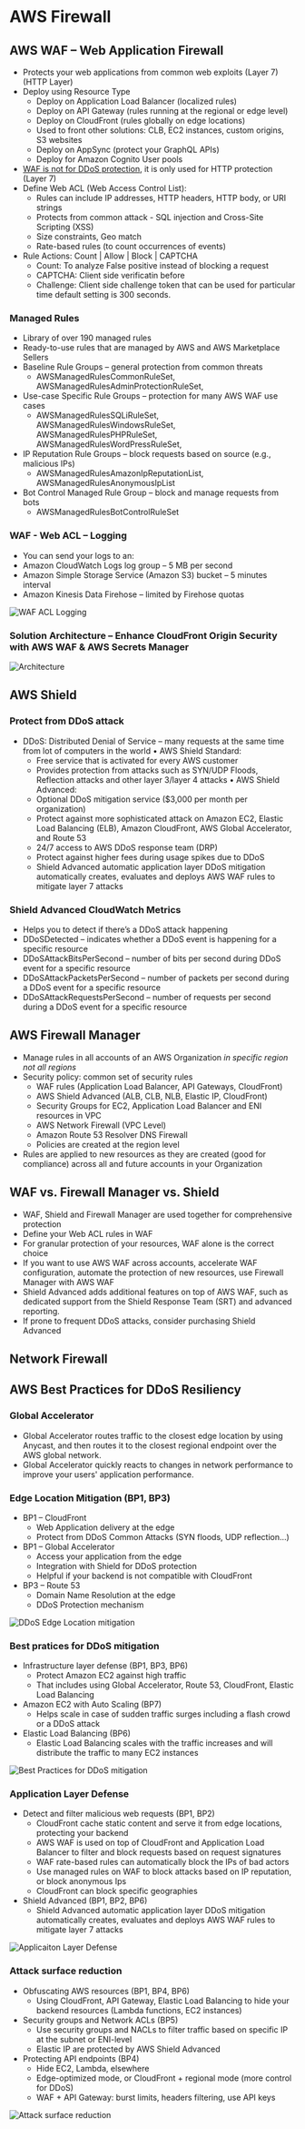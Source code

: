 # AWS Firewall

## AWS WAF – Web Application Firewall

- Protects your web applications from common web exploits (Layer 7) (HTTP Layer)
- Deploy using Resource Type
  - Deploy on Application Load Balancer (localized rules)
  - Deploy on API Gateway (rules running at the regional or edge level)
  - Deploy on CloudFront (rules globally on edge locations)
  - Used to front other solutions: CLB, EC2 instances, custom origins, S3 websites
  - Deploy on AppSync (protect your GraphQL APIs)
  - Deploy for Amazon Cognito User pools
- <ins>WAF is not for DDoS protection</ins>, it is only used for HTTP protection (Layer 7)
- Define Web ACL (Web Access Control List):
  - Rules can include IP addresses, HTTP headers, HTTP body, or URI strings
  - Protects from common attack - SQL injection and Cross-Site Scripting (XSS)
  - Size constraints, Geo match
  - Rate-based rules (to count occurrences of events)
- Rule Actions: Count | Allow | Block | CAPTCHA
  - Count: To analyze False positive instead of blocking a request
  - CAPTCHA: Client side verificatin before
  - Challenge: Client side challenge token that can be used for particular time default setting is 300 seconds.

### Managed Rules

- Library of over 190 managed rules
- Ready-to-use rules that are managed by AWS and AWS Marketplace Sellers
- Baseline Rule Groups – general protection from common threats
  - AWSManagedRulesCommonRuleSet, AWSManagedRulesAdminProtectionRuleSet,
- Use-case Specific Rule Groups – protection for many AWS WAF use cases
  - AWSManagedRulesSQLiRuleSet, AWSManagedRulesWindowsRuleSet,
    AWSManagedRulesPHPRuleSet, AWSManagedRulesWordPressRuleSet,
- IP Reputation Rule Groups – block requests based on source (e.g., malicious IPs)
  - AWSManagedRulesAmazonIpReputationList, AWSManagedRulesAnonymousIpList
- Bot Control Managed Rule Group – block and manage requests from bots
  - AWSManagedRulesBotControlRuleSet

### WAF - Web ACL – Logging

- You can send your logs to an:
- Amazon CloudWatch Logs log group – 5 MB per second
- Amazon Simple Storage Service (Amazon S3) bucket – 5 minutes interval
- Amazon Kinesis Data Firehose – limited by Firehose quotas

![WAF ACL Logging](./waf_acl_logging.png)

### Solution Architecture – Enhance CloudFront Origin Security with AWS WAF & AWS Secrets Manager

![Architecture](./solution_architecture_cf_waf_secrets_manager.png)

## AWS Shield

### Protect from DDoS attack

- DDoS: Distributed Denial of Service – many requests at the same time from lot of computers in the world
• AWS Shield Standard:
  - Free service that is activated for every AWS customer
  - Provides protection from attacks such as SYN/UDP Floods, Reflection attacks and other layer 3/layer 4 attacks
• AWS Shield Advanced:
  - Optional DDoS mitigation service ($3,000 per month per organization)
  - Protect against more sophisticated attack on Amazon EC2, Elastic Load Balancing (ELB), Amazon CloudFront, AWS Global Accelerator, and Route 53
  - 24/7 access to AWS DDoS response team (DRP)
  - Protect against higher fees during usage spikes due to DDoS
  - Shield Advanced automatic application layer DDoS mitigation automatically creates, evaluates and deploys AWS WAF rules to mitigate layer 7 attacks

### Shield Advanced CloudWatch Metrics

- Helps you to detect if there’s a DDoS attack happening
- DDoSDetected – indicates whether a DDoS event is happening for a specific resource
- DDoSAttackBitsPerSecond – number of bits per second during DDoS event for a specific resource
- DDoSAttackPacketsPerSecond – number of packets per second during a DDoS event for a specific resource
- DDoSAttackRequestsPerSecond – number of requests per second during a DDoS event for a specific resource

## AWS Firewall Manager

- Manage rules in all accounts of an AWS Organization *in specific region not all regions*
- Security policy: common set of security rules
  - WAF rules (Application Load Balancer, API Gateways, CloudFront)
  - AWS Shield Advanced (ALB, CLB, NLB, Elastic IP, CloudFront)
  - Security Groups for EC2, Application Load Balancer and ENI resources in VPC
  - AWS Network Firewall (VPC Level)
  - Amazon Route 53 Resolver DNS Firewall
  - Policies are created at the region level
- Rules are applied to new resources as they are created (good for compliance) across all and future accounts in your Organization

## WAF vs. Firewall Manager vs. Shield

- WAF, Shield and Firewall Manager are used together for comprehensive protection
- Define your Web ACL rules in WAF
- For granular protection of your resources, WAF alone is the correct choice
- If you want to use AWS WAF across accounts, accelerate WAF configuration, automate the protection of new resources, use Firewall Manager with AWS WAF
- Shield Advanced adds additional features on top of AWS WAF, such as dedicated support from the Shield Response Team (SRT) and advanced reporting.
- If prone to frequent DDoS attacks, consider purchasing Shield Advanced

## Network Firewall

## AWS Best Practices for DDoS Resiliency

### Global Accelerator

- Global Accelerator routes traffic to the closest edge location by using Anycast, and then routes it to the closest regional endpoint over the AWS global network.
- Global Accelerator quickly reacts to changes in network performance to improve your users' application performance.

### Edge Location Mitigation (BP1, BP3)

- BP1 – CloudFront
  - Web Application delivery at the edge
  - Protect from DDoS Common Attacks (SYN floods, UDP reflection…)
- BP1 – Global Accelerator
  - Access your application from the edge
  - Integration with Shield for DDoS protection
  - Helpful if your backend is not compatible with CloudFront
- BP3 – Route 53
  - Domain Name Resolution at the edge
  - DDoS Protection mechanism

![DDoS Edge Location mitigation](./ddos_edge_location_mitigation.png)

### Best pratices for DDoS mitigation

- Infrastructure layer defense (BP1, BP3, BP6)
  - Protect Amazon EC2 against high traffic
  - That includes using Global Accelerator, Route 53, CloudFront, Elastic Load Balancing
- Amazon EC2 with Auto Scaling (BP7)
  - Helps scale in case of sudden traffic surges including a flash crowd or a DDoS attack
- Elastic Load Balancing (BP6)
  - Elastic Load Balancing scales with the traffic increases and will distribute the traffic to many EC2 instances

![Best Practices for DDoS mitigation](./ddos_mitigation.png)

### Application Layer Defense

- Detect and filter malicious web requests (BP1, BP2)
  - CloudFront cache static content and serve it from edge locations, protecting your backend
  - AWS WAF is used on top of CloudFront and Application Load Balancer to filter and block requests based on request signatures
  - WAF rate-based rules can automatically block the IPs of bad actors
  - Use managed rules on WAF to block attacks based on IP reputation, or block anonymous Ips
  - CloudFront can block specific geographies
- Shield Advanced (BP1, BP2, BP6)
  - Shield Advanced automatic application layer DDoS mitigation automatically creates, evaluates and deploys AWS WAF rules to mitigate layer 7 attacks

![Applicaiton Layer Defense](./ddos_application_layer_defense.png)

### Attack surface reduction

- Obfuscating AWS resources (BP1, BP4, BP6)
  - Using CloudFront, API Gateway, Elastic Load Balancing to hide your backend resources (Lambda functions, EC2 instances)
- Security groups and Network ACLs (BP5)
  - Use security groups and NACLs to filter traffic based on specific IP at the subnet or ENI-level
  - Elastic IP are protected by AWS Shield Advanced
- Protecting API endpoints (BP4)
  - Hide EC2, Lambda, elsewhere
  - Edge-optimized mode, or CloudFront + regional mode (more control for DDoS)
  - WAF + API Gateway: burst limits, headers filtering, use API keys

![Attack surface reduction](./ddos_attack_surface_reduction.png)
